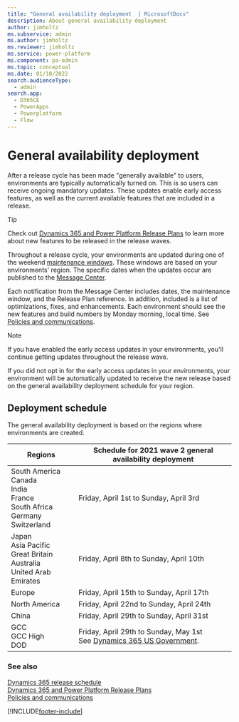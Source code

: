 ```yaml
---
title: "General availability deployment  | MicrosoftDocs"
description: About general availability deployment
author: jimholtz
ms.subservice: admin
ms.author: jimholtz
ms.reviewer: jimholtz
ms.service: power-platform
ms.component: pa-admin
ms.topic: conceptual
ms.date: 01/10/2022
search.audienceType: 
  - admin
search.app:
  - D365CE
  - PowerApps
  - Powerplatform
  - Flow
---
```

# General availability deployment 

After a release cycle has been made "generally available" to users, environments are typically automatically turned on. This is so users can receive ongoing mandatory updates. These updates enable early access features, as well as the current available features that are included in a release.  

> [!TIP]
> Check out [Dynamics 365 and Power Platform Release Plans](/dynamics365/release-plans/) to learn more about new features to be released in the release waves.   

Throughout a release cycle, your environments are updated during one of the weekend [maintenance windows](policies-communications.md#maintenance-timeline). These windows are based on your environments' region. The specific dates when the updates occur are published to the [Message Center](/office365/admin/manage/message-center). 

Each notification from the Message Center includes dates, the maintenance window, and the Release Plan reference. In addition, included is a list of optimizations, fixes, and enhancements. Each environment should see the new features and build numbers by Monday morning, local time. See [Policies and communications](policies-communications.md#scheduled-system-updates-and-maintenance).  

> [!NOTE]
> If you have enabled the early access updates in your environments, you'll continue getting updates throughout the release wave.
>
>If you did not opt in for the early access updates in your environments, your environment will be automatically updated to receive the new release based on the general availability deployment schedule for your region.  

## Deployment schedule  

The general availability deployment is based on the regions where environments are created.

|Regions  |Schedule for 2021 wave 2 general availability deployment|
|---------|---------|
|South America<br />Canada<br />India<br />France<br />South Africa<br />Germany<br />Switzerland |  Friday, April 1st to Sunday, April 3rd     |
|Japan<br />Asia Pacific<br />Great Britain<br />Australia <br /> United Arab Emirates     | Friday, April 8th to Sunday, April 10th       |
|Europe    | Friday, April 15th to Sunday, April 17th      |
|North America     |  Friday, April 22nd to Sunday, April 24th           |
|China | Friday, April 29th to Sunday, April 31st      |
|GCC<br />GCC High<br />DOD  | Friday, April 29th to Sunday, May 1st  <br />See [Dynamics 365 US Government](microsoft-dynamics-365-government.md). |

### See also
[Dynamics 365 release schedule](/dynamics365/get-started/release-schedule) <br />
[Dynamics 365 and Power Platform Release Plans ](/dynamics365/release-plans/) <br />
[Policies and communications ](policies-communications.md)



[!INCLUDE[footer-include](../includes/footer-banner.md)]